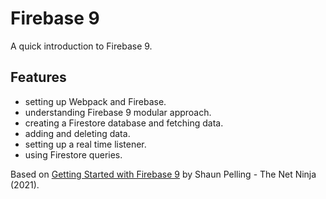 # Firebase 9

A quick introduction to Firebase 9.

## Features

- setting up Webpack and Firebase.
- understanding Firebase 9 modular approach.
- creating a Firestore database and fetching data.
- adding and deleting data.
- setting up a real time listener.
- using Firestore queries.

Based on [Getting Started with Firebase 9](https://www.youtube.com/playlist?list=PL4cUxeGkcC9jERUGvbudErNCeSZHWUVlb) by Shaun Pelling - The Net Ninja (2021).

